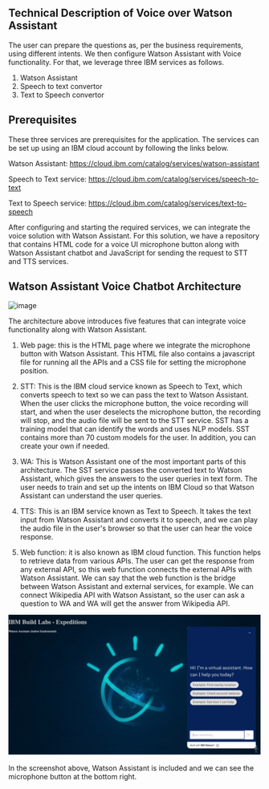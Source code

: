 <h2>Technical Description of Voice over Watson Assistant</h2>


The user can prepare the questions as, per the business requirements, using different intents. We then configure Watson Assistant with Voice functionality.  For that, we leverage three IBM services as follows. 

1.	Watson Assistant
2.	Speech to text convertor 
3.	Text to Speech convertor

<h2>Prerequisites</h2>
These three services are prerequisites for the application. The services can be set up using an IBM cloud account by following the links below. 

Watson Assistant: https://cloud.ibm.com/catalog/services/watson-assistant

Speech to Text service: https://cloud.ibm.com/catalog/services/speech-to-text

Text to Speech service: https://cloud.ibm.com/catalog/services/text-to-speech


After configuring and starting the required services, we can integrate the voice solution with Watson Assistant. For this solution, we have a repository that contains HTML code for a voice UI microphone button along with Watson Assistant chatbot and JavaScript for sending the request to STT and TTS services.

<h2> Watson Assistant Voice Chatbot Architecture </h2>

![image](https://user-images.githubusercontent.com/112084296/205344854-cfb1c325-0ce3-4584-96b6-96f5c7c063ff.jpeg)




The architecture above introduces five features that can integrate voice functionality along with Watson Assistant.

1.	Web page: this is the HTML page where we integrate the microphone button with Watson Assistant. This HTML file also contains a javascript file for running all the APIs and a CSS file for setting the microphone position.

2.	STT: This is the IBM cloud service known as Speech to Text, which converts speech to text so we can pass the text to Watson Assistant. When the user clicks the microphone button, the voice recording will start, and when the user deselects the microphone button, the recording will stop, and the audio file will be sent to the STT service. SST has a training model that can identify the words and uses NLP models. SST contains more than 70 custom models for the user.  In addition, you can create your own if needed. 

3.	WA: This is Watson Assistant one of the most important parts of this architecture. The SST service passes the converted text to Watson Assistant, which gives the answers to the user queries in text form. The user needs to train and set up the intents on IBM Cloud so that Watson Assistant can understand the user queries.

4.	 TTS: This is an IBM service known as Text to Speech. It takes the text input from Watson Assistant and converts it to speech, and we can play the audio file in the user's browser so that the user can hear the voice response.

5.	Web function: it is also known as IBM cloud function. This function helps to retrieve data from various APIs. The user can get the response from any external API, so this web function connects the external APIs with Watson Assistant. We can say that the web function is the bridge between Watson Assistant and external services, for example. We can connect Wikipedia API with Watson Assistant, so the user can ask a question to WA and WA will get the answer from Wikipedia API.

![image 2](https://github.com/sahil11129/Projects/blob/dd5ed95bdf6da6a79a037cbbb35c9a64d2728779/TZ%20Assets/Image/2.png)


In the screenshot above, Watson Assistant is included and we can see the microphone button at the bottom right.
